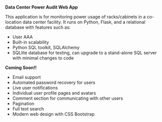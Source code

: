 **Data Center Power Audit Web App**

This application is for monitoring power usage of racks/cabinets in a co-location data center facility. It runs on Python, Flask, and a relational database with features such as:

- User AAA
- Built-in scalability
- Python SQL toolkit, SQLAlchemy
- SQLlite database for testing, can upgrade to a stand-alone SQL server with minimal changes to code

**Coming Soon!!**
- Email support
- Automated password recovery for users
- Live user notifications
- Individual user profile pages and avatars
- Comment section for communicating with other users
- Pagination
- Full text search
- Modern web design with CSS Bootstrap
